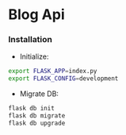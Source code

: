 # Blog Api

### Installation
- Initialize:
```bash
export FLASK_APP=index.py
export FLASK_CONFIG=development
```
- Migrate DB:
```bash
flask db init
flask db migrate
flask db upgrade
```

